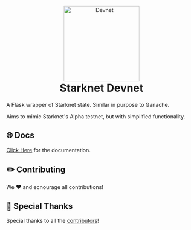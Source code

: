 <!-- logo / title -->
<p align="center" style="margin-bottom: 0px !important">
  <img width="200" src="https://user-images.githubusercontent.com/2848732/193076972-da6fa36e-11f7-4cb3-aa29-673224f8576d.png" alt="Devnet" align="center">
</p>
<h1 align="center" style="margin-top: 0px !important">Starknet Devnet</h1>

A Flask wrapper of Starknet state. Similar in purpose to Ganache.

Aims to mimic Starknet's Alpha testnet, but with simplified functionality.

## 🌐 Docs

[Click Here](https://shard-labs.github.io/starknet-devnet/) for the documentation.

## ✏️ Contributing

We ❤️ and ecnourage all contributions!

## 🙌 Special Thanks

Special thanks to all the [contributors](https://github.com/Shard-Labs/starknet-devnet/graphs/contributors)!

